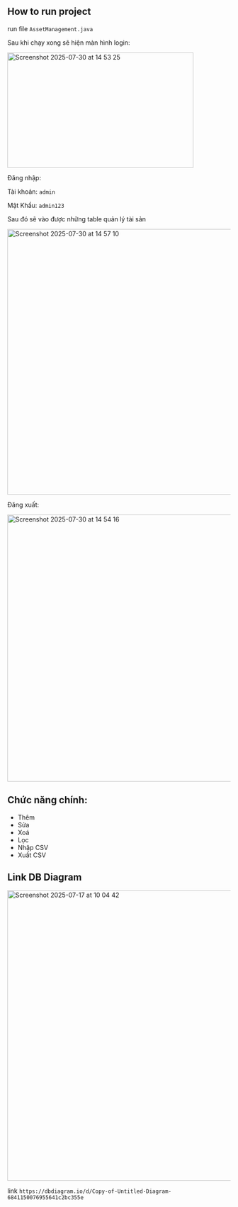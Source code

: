 ## How to run project

run file `AssetManagement.java`

Sau khi chạy xong sẽ hiện màn hình login:

<img width="420" height="260" alt="Screenshot 2025-07-30 at 14 53 25" src="https://github.com/user-attachments/assets/7002b542-01cd-44ed-a66c-c0beb36f929b" />

Đăng nhập:

Tài khoản: `admin`

Mật Khẩu: `admin123`

Sau đó sẽ vào được những table quản lý tài sản

<img width="901" height="599" alt="Screenshot 2025-07-30 at 14 57 10" src="https://github.com/user-attachments/assets/935c70f2-98d4-4e80-a1ee-0e520cad3d87" />

Đăng xuất:

<img width="901" height="602" alt="Screenshot 2025-07-30 at 14 54 16" src="https://github.com/user-attachments/assets/3d895ac8-fead-4b56-9e45-01fd6f160c31" />

## Chức năng chính:

+ Thêm
+ Sửa
+ Xoá
+ Lọc
+ Nhập CSV
+ Xuất CSV

## Link DB Diagram

<img width="1027" height="655" alt="Screenshot 2025-07-17 at 10 04 42" src="https://github.com/user-attachments/assets/848157e7-64a2-41dd-a0d4-81068e949387" />

link `https://dbdiagram.io/d/Copy-of-Untitled-Diagram-6841150076955641c2bc355e`

